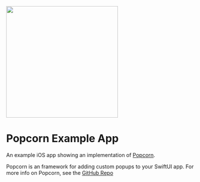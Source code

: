 <img height="300" src="./PopcornExample/Assets/Assets.xcassets/PopcornIconReadme.png">

#  Popcorn Example App

An example iOS app showing an implementation of [Popcorn](https://github.com/downtownjakebrown/Popcorn). 

Popcorn is an framework for adding custom popups to your SwiftUI app. For more info on Popcorn, see the [GitHub Repo](https://github.com/downtownjakebrown/Popcorn)
